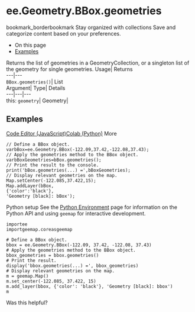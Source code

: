  
#  ee.Geometry.BBox.geometries 
bookmark_borderbookmark Stay organized with collections  Save and categorize content based on your preferences.
  * On this page
  * [Examples](https://developers.google.com/earth-engine/apidocs/ee-geometry-bbox-geometries#examples)


Returns the list of geometries in a GeometryCollection, or a singleton list of the geometry for single geometries. 
Usage| Returns  
---|---  
`BBox.geometries()`| List  
Argument| Type| Details  
---|---|---  
this: `geometry`| Geometry|   
## Examples
[Code Editor (JavaScript)](https://developers.google.com/earth-engine/apidocs/ee-geometry-bbox-geometries#code-editor-javascript-sample)[Colab (Python)](https://developers.google.com/earth-engine/apidocs/ee-geometry-bbox-geometries#colab-python-sample) More
```
// Define a BBox object.
varbBox=ee.Geometry.BBox(-122.09,37.42,-122.08,37.43);
// Apply the geometries method to the BBox object.
varbBoxGeometries=bBox.geometries();
// Print the result to the console.
print('bBox.geometries(...) =',bBoxGeometries);
// Display relevant geometries on the map.
Map.setCenter(-122.085,37.422,15);
Map.addLayer(bBox,
{'color':'black'},
'Geometry [black]: bBox');
```
Python setup
See the [ Python Environment](https://developers.google.com/earth-engine/guides/python_install) page for information on the Python API and using `geemap` for interactive development.
```
importee
importgeemap.coreasgeemap
```
```
# Define a BBox object.
bbox = ee.Geometry.BBox(-122.09, 37.42, -122.08, 37.43)
# Apply the geometries method to the BBox object.
bbox_geometries = bbox.geometries()
# Print the result.
display('bbox.geometries(...) =', bbox_geometries)
# Display relevant geometries on the map.
m = geemap.Map()
m.set_center(-122.085, 37.422, 15)
m.add_layer(bbox, {'color': 'black'}, 'Geometry [black]: bbox')
m
```

Was this helpful?
